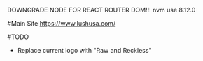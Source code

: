 DOWNGRADE NODE FOR REACT ROUTER DOM!!!
nvm use 8.12.0

#Main Site
https://www.lushusa.com/

#TODO
- Replace current logo with "Raw and Reckless"
